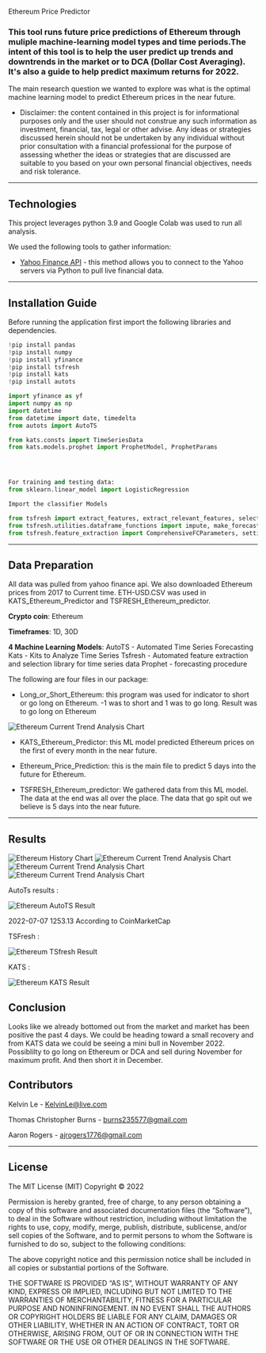 Ethereum Price Predictor

### This tool runs future price predictions of Ethereum through muliple machine-learning model types and time periods.The intent of this tool is to help the user predict up trends and downtrends in the market or to DCA (Dollar Cost Averaging).  It's also a guide to help predict maximum returns for 2022.

The main research question we wanted to explore was what is the optimal machine learning model to predict Ethereum prices in the near future.

- Disclaimer: the content contained in this project is for informational purposes only and the user should not construe any such information as investment, financial, tax, legal or other advise. Any ideas or strategies discussed herein should not be undertaken by any individual without prior consultation with a financial professional for the purpose of assessing whether the ideas or strategies that are discussed are suitable to you based on your own personal financial objectives, needs and risk tolerance.

---

## Technologies

This project leverages python 3.9 and Google Colab was used to run all analysis.

We used the following tools to gather information:

- [Yahoo Finance API](https://www.https://www.yahoofinanceapi.com/) - this method allows you to connect to the Yahoo servers via Python to pull live financial data.

---

## Installation Guide

Before running the application first import the following libraries and dependencies.

```python
!pip install pandas
!pip install numpy
!pip install yfinance
!pip install tsfresh
!pip install kats
!pip install autots

import yfinance as yf
import numpy as np
import datetime
from datetime import date, timedelta
from autots import AutoTS

from kats.consts import TimeSeriesData
from kats.models.prophet import ProphetModel, ProphetParams




For training and testing data:
from sklearn.linear_model import LogisticRegression

Import the classifier Models

from tsfresh import extract_features, extract_relevant_features, select_features
from tsfresh.utilities.dataframe_functions import impute, make_forecasting_frame
from tsfresh.feature_extraction import ComprehensiveFCParameters, settings

```

---

## Data Preparation

All data was pulled from yahoo finance api.  We also downloaded Ethereum prices from 2017 to Current time. ETH-USD.CSV was used in KATS_Ethereum_Predictor and TSFRESH_Ethereum_predictor.  

**Crypto coin**:
Ethereum

**Timeframes**: 
1D, 30D



**4 Machine Learning Models**:
AutoTS - Automated Time Series Forecasting
Kats - Kits to Analyze Time Series
Tsfresh - Automated feature extraction and selection library for time series data
Prophet - forecasting procedure



The following are four files in our package:

- Long_or_Short_Ethereum: this program was used for indicator to short or go long on Ethereum.  -1 was to short and 1 was to go long.  Result was to go long on Ethereum

![Ethereum Current Trend Analysis Chart](Images/Ethereum_LongorShort.png)


- KATS_Ethereum_Predictor: this ML model predicted Ethereum prices on the first of every month in the near future.

- Ethereum_Price_Prediction: this is the main file to predict 5 days into the future for Ethereum.

- TSFRESH_Ethereum_predictor: We gathered data from this ML model.  The data at the end was all over the place.  The data that go spit out we believe is 5 days into the near future.
---

## Results

![Ethereum History Chart](Images/ETH_Chart1.png)
![Ethereum Current Trend Analysis Chart](Images/Ethereum2022_TA.03_PM.png)
![Ethereum Current Trend Analysis Chart](Images/Ethereum_LongorShortChart1.png)
![Ethereum Current Trend Analysis Chart](Images/Ethereum_LongorShortChart2.png)




AutoTs results :

![Ethereum AutoTS Result](Images/Ethereum_AutoTS.png)

2022-07-07 1253.13 According to CoinMarketCap

TSFresh :

![Ethereum TSfresh Result](Images/Ethereum_TSfresh.png)

KATS :

![Ethereum KATS Result](Images/Ethereum_KATS.png)


## Conclusion

Looks like we already bottomed out from the market and market has been positive the past 4 days.  We could be heading toward a small recovery and from KATS data we could be seeing a mini bull in November 2022.  Possiblilty to go long on Ethereum or DCA and sell during November for maximum profit.  And then short it in December.


## Contributors

Kelvin Le - KelvinLe@live.com

Thomas Christopher Burns - burns235577@gmail.com

Aaron Rogers - ajrogers1776@gmail.com

---

## License

The MIT License (MIT)
Copyright © 2022 <copyright holders>

Permission is hereby granted, free of charge, to any person obtaining a copy of this software and associated documentation files (the “Software”), to deal in the Software without restriction, including without limitation the rights to use, copy, modify, merge, publish, distribute, sublicense, and/or sell copies of the Software, and to permit persons to whom the Software is furnished to do so, subject to the following conditions:

The above copyright notice and this permission notice shall be included in all copies or substantial portions of the Software.

THE SOFTWARE IS PROVIDED “AS IS”, WITHOUT WARRANTY OF ANY KIND, EXPRESS OR IMPLIED, INCLUDING BUT NOT LIMITED TO THE WARRANTIES OF MERCHANTABILITY, FITNESS FOR A PARTICULAR PURPOSE AND NONINFRINGEMENT. IN NO EVENT SHALL THE AUTHORS OR COPYRIGHT HOLDERS BE LIABLE FOR ANY CLAIM, DAMAGES OR OTHER LIABILITY, WHETHER IN AN ACTION OF CONTRACT, TORT OR OTHERWISE, ARISING FROM, OUT OF OR IN CONNECTION WITH THE SOFTWARE OR THE USE OR OTHER DEALINGS IN THE SOFTWARE.



